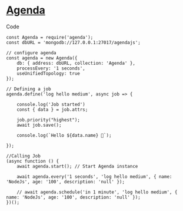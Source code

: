 # [Agenda](https://www.npmjs.com/package/agenda#repeateveryinterval-options)

Code

    const Agenda = require('agenda');
    const dbURL = 'mongodb://127.0.0.1:27017/agendajs';

    // configure agenda
    const agenda = new Agenda({
        db: { address: dbURL, collection: 'Agenda' },
        processEvery: '1 seconds',
        useUnifiedTopology: true
    });

    // Defining a job
    agenda.define('log hello medium', async job => {

        console.log('Job started')
        const { data } = job.attrs;

        job.priority("highest");
        await job.save();

        console.log(`Hello ${data.name} 👋`);

    });

    //Calling Job
    (async function () {
        await agenda.start(); // Start Agenda instance

        await agenda.every('1 seconds', 'log hello medium', { name: 'NodeJs', age: '100', description: 'null' });

        // await agenda.schedule('in 1 minute', 'log hello medium', { name: 'NodeJs', age: '100', description: 'null' });
    })();
